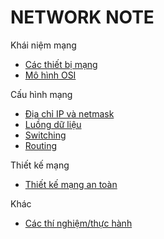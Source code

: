 # NETWORK NOTE

Khái niệm mạng

- [Các thiết bị mạng](../network_engineer_dream/1_network_devices/index.md)
- [Mô hình OSI](../network_engineer_dream/2_OSI_model_and_Protocol/index.md)

Cấu hình mạng

- [Địa chỉ IP và netmask](../network_engineer_dream/4_1_IPaddress_Netmask/index.md)
- [Luồng dữ liệu](../network_engineer_dream/5_DataFlow/index.md)
- [Switching](../network_engineer_dream/4_3_Switching/index.md)
- [Routing](../network_engineer_dream/4_4_Routing/index.md)

Thiết kế mạng

- [Thiết kế mạng an toàn](../network_engineer_dream/6_secure_nework_design_principle/index.md)

Khác

- [Các thí nghiệm/thực hành](../network_engineer_dream/experiment/index.md)
